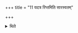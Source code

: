 +++
title = "11 यदत्र रिप्तमिति सारस्वतम्"

+++

<details><summary>थिते</summary>

यदत्र रिप्तमिति सारस्वतं प्रतिप्रस्थाताग्नीध्रश्च ११
</details>
